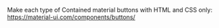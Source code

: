 Make each type of Contained material buttons with HTML and CSS only:
https://material-ui.com/components/buttons/